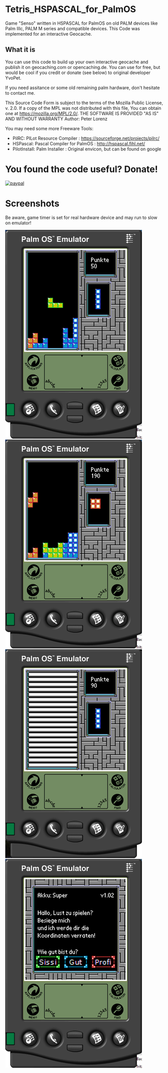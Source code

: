 # Tetris_HSPASCAL_for_PalmOS
Game "Senso" written in HSPASCAL for PalmOS on old PALM devices like Palm IIIc, PALM M series and compatible devices. This Code was implemented for an interactive Geocache.

## What it is 
You can use this code to build up your own interactive geocache and publish it on geocaching.com or opencaching.de.
You can use for free, but would be cool if you credit or donate (see below) to original developer YvoPet.

If you need assitance or some old remaining palm hardware, don't hesitate to contact me. 

This Source Code Form is subject to the terms of the Mozilla Public
License, v. 2.0. If a copy of the MPL was not distributed with this
file, You can obtain one at https://mozilla.org/MPL/2.0/.
THE SOFTWARE IS PROVIDED "AS IS" AND WITHOUT WARRANTY
Author: Peter Lorenz

You may need some more Freeware Tools: 
- PilRC: PILot Resource Compiler : https://sourceforge.net/projects/pilrc/
- HSPascal: Pascal Compiler for PalmOS : http://hspascal.fihl.net/
- PilotInstall: Palm Installer : Original envicon, but can be found on google 

# You found the code useful? Donate!

[![paypal](https://www.paypalobjects.com/en_US/i/btn/btn_donateCC_LG.gif)](https://www.paypal.com/cgi-bin/webscr?cmd=_s-xclick&hosted_button_id=DZUZXE2WCJU4U)

# Screenshots
Be aware, game timer is set for real hardware device and may run to slow on emulator!

![game screenshot](/Tetris_Screenshot.png?raw=true "screenshot") 
![game screenshot](/Tetris_Screenshot2.png?raw=true "screenshot") 
![game screenshot](/Tetris_Screenshot3.png?raw=true "screenshot") 
![start screen](/Tetris_StartScreen.png?raw=true "start screen")

